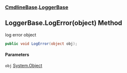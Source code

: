 ### [CmdlineBase](CmdlineBase.md 'CmdlineBase').[LoggerBase](LoggerBase.md 'CmdlineBase.LoggerBase')

## LoggerBase.LogError(object) Method

log error object

```csharp
public void LogError(object obj);
```
#### Parameters

<a name='CmdlineBase.LoggerBase.LogError(object).obj'></a>

`obj` [System.Object](https://docs.microsoft.com/en-us/dotnet/api/System.Object 'System.Object')